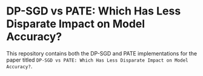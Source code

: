 # DP-SGD vs PATE: Which Has Less Disparate Impact on Model Accuracy?

This repository contains both the DP-SGD and PATE implementations for the paper titled `DP-SGD vs PATE: Which Has Less Disparate Impact on Model Accuracy?`.
